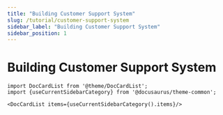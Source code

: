 ```yaml
---
title: "Building Customer Support System"
slug: /tutorial/customer-support-system
sidebar_label: "Building Customer Support System"
sidebar_position: 1
---
```


# Building Customer Support System

```mdx-code-block
import DocCardList from '@theme/DocCardList';
import {useCurrentSidebarCategory} from '@docusaurus/theme-common';

<DocCardList items={useCurrentSidebarCategory().items}/>
```